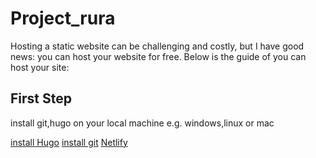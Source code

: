 # Project_rura

Hosting a static website can be challenging and costly, but I have good news: you can host your website for free. Below is the guide of you can host your site:


## **First Step**

install git,hugo on your local machine e.g. windows,linux or mac

[install Hugo](https://blog.tekspace.cloud/blog/installing-hugo/)
[install git](https://git-scm.com/book/en/v2/Getting-Started-Installing-Git)
[Netlify](https://www.netlify.com/)


